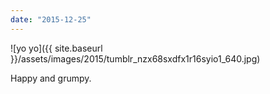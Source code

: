 ```yaml
---
date: "2015-12-25"
---
```


![yo yo]({{ site.baseurl }}/assets/images/2015/tumblr_nzx68sxdfx1r16syio1_640.jpg)

Happy and grumpy.
